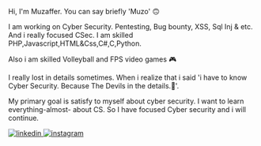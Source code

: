 Hi, I'm Muzaffer. You can say briefly 'Muzo' 🙃

I am working on Cyber Security. Pentesting, Bug bounty, XSS, Sql Inj & etc. And i really focused CSec. I am skilled PHP,Javascript,HTML&Css,C#,C,Python.


Also i am skilled Volleyball and FPS video games :video_game:


I really lost in details sometimes. When i realize that i said 'i have to know Cyber Security. Because The Devils in the details.👀'.


My primary goal is satisfy to myself about cyber security. I want to learn everything-almost- about CS.
So
I have focused Cyber security and i will continue.


 <a href="https://www.linkedin.com/in/muzaffersenkall/">![linkedin](https://user-images.githubusercontent.com/39282226/168906262-95d48158-f00f-4bca-aa08-d53ff7e125a9.png) </a> <a href="https://www.instagram.com/muzaffersenkall/?hl=tr">![instagram](https://user-images.githubusercontent.com/39282226/168904948-ee9e2627-9f75-4374-8fe3-fab1adf60b05.png) </a>
